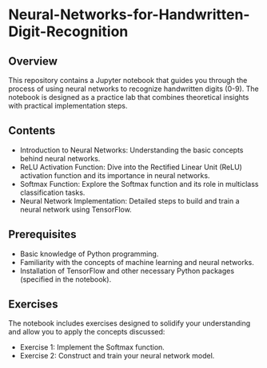 # Neural-Networks-for-Handwritten-Digit-Recognition

## Overview
This repository contains a Jupyter notebook that guides you through the process of using neural networks to recognize handwritten digits (0-9). The notebook is designed as a practice lab that combines theoretical insights with practical implementation steps.

## Contents
- Introduction to Neural Networks: Understanding the basic concepts behind neural networks.
- ReLU Activation Function: Dive into the Rectified Linear Unit (ReLU) activation function and its importance in neural networks.
- Softmax Function: Explore the Softmax function and its role in multiclass classification tasks.
- Neural Network Implementation: Detailed steps to build and train a neural network using TensorFlow.

## Prerequisites
- Basic knowledge of Python programming.
- Familiarity with the concepts of machine learning and neural networks.
- Installation of TensorFlow and other necessary Python packages (specified in the notebook).

## Exercises
The notebook includes exercises designed to solidify your understanding and allow you to apply the concepts discussed:

- Exercise 1: Implement the Softmax function.
- Exercise 2: Construct and train your neural network model.

